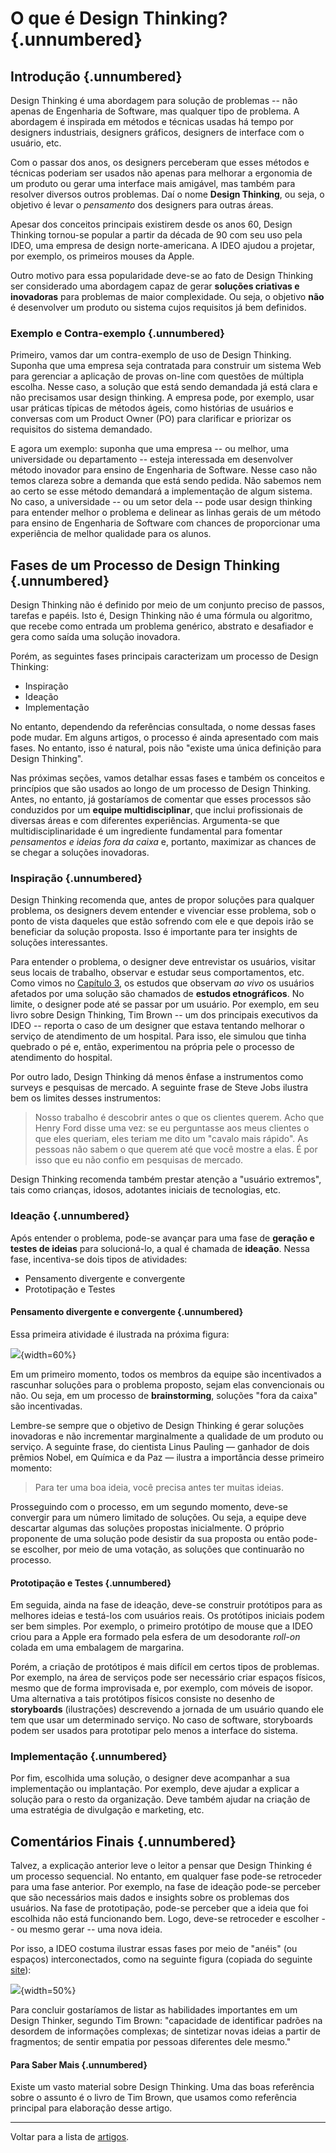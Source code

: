 
# O que é Design Thinking?   {.unnumbered}

## Introdução {.unnumbered}

Design Thinking é uma abordagem para solução de problemas -- não apenas
de Engenharia de Software, mas qualquer tipo de problema.
A abordagem é inspirada em métodos e técnicas usadas há tempo
por designers industriais, designers gráficos, designers
de interface com o usuário, etc.

Com o passar dos anos, os designers perceberam que esses métodos
e técnicas poderiam ser usados não apenas para melhorar a ergonomia 
de um produto ou gerar uma interface mais amigável, mas também para 
resolver diversos outros problemas. Daí o nome **Design Thinking**,
ou seja, o objetivo é levar o *pensamento* dos designers para 
outras áreas.

Apesar dos conceitos principais existirem desde os anos 60,
Design Thinking tornou-se popular a partir da década de 90 
com seu uso pela IDEO, uma empresa de design norte-americana. 
A IDEO ajudou a projetar, por exemplo, os primeiros
mouses da Apple.

Outro motivo para essa popularidade deve-se ao fato de Design 
Thinking ser considerado uma abordagem capaz de gerar **soluções 
criativas e inovadoras** para problemas de maior complexidade. 
Ou seja, o objetivo **não** é desenvolver um produto ou sistema 
cujos requisitos já bem definidos.

### Exemplo e Contra-exemplo {.unnumbered}

Primeiro, vamos dar um contra-exemplo de uso de Design Thinking.
Suponha que uma empresa seja contratada para construir um sistema Web
para gerenciar a aplicação de provas on-line com questões de múltipla
escolha. Nesse caso, a solução que está sendo demandada já está
clara e não precisamos usar design thinking. A empresa pode, por exemplo, 
usar usar práticas típicas de métodos ágeis, como histórias de usuários 
e conversas com um  Product Owner (PO) para clarificar e priorizar os 
requisitos do sistema demandado.

E agora um exemplo: suponha que uma empresa -- ou melhor, uma universidade
ou departamento -- esteja interessada em desenvolver método inovador 
para ensino de Engenharia de Software. Nesse caso não temos clareza sobre 
a demanda que está sendo pedida. Não sabemos nem ao certo se esse 
método demandará a implementação de algum sistema. No caso, a universidade
-- ou um setor dela -- pode usar design thinking para entender melhor o 
problema e delinear as linhas gerais de um método para ensino de
Engenharia de Software com chances de proporcionar uma experiência
de melhor qualidade para os alunos.

## Fases de um Processo de Design Thinking {.unnumbered}

Design Thinking não é definido por meio de um conjunto preciso de passos, 
tarefas e papéis. Isto é, Design Thinking não é uma fórmula ou algoritmo, 
que recebe como entrada um problema genérico, abstrato e desafiador e 
gera como saída uma solução inovadora. 

Porém, as seguintes fases principais caracterizam um processo de
Design Thinking:

* Inspiração
* Ideação
* Implementação

No entanto, dependendo da referências consultada, o nome dessas fases pode
mudar. Em alguns artigos, o processo é ainda apresentado com mais fases.
No entanto, isso é natural, pois não "existe uma única definição para
Design Thinking".

Nas próximas seções, vamos detalhar essas fases e também os conceitos 
e princípios que são usados ao longo de um processo de Design Thinking. 
Antes, no entanto, já gostaríamos de comentar que esses processos 
são conduzidos por um **equipe multidisciplinar**, 
que inclui profissionais de diversas áreas e com diferentes experiências. 
Argumenta-se que multidisciplinaridade é um ingrediente fundamental para 
fomentar *pensamentos e ideias fora da caixa* e, portanto, maximizar as 
chances de se chegar a soluções inovadoras.

### Inspiração {.unnumbered}

Design Thinking recomenda que, antes de propor soluções para qualquer problema, 
os designers devem entender e vivenciar esse problema, sob o ponto de 
vista daqueles que estão sofrendo com ele e que depois irão se beneficiar 
da solução proposta. Isso é importante para ter insights de soluções
interessantes.

Para entender o problema, o designer deve entrevistar os usuários, visitar seus
locais de trabalho, observar e estudar seus comportamentos, etc. Como vimos no
[Capítulo 3](https://engsoftmoderna.info/cap3.html), os estudos que observam 
*ao vivo* os usuários afetados por uma solução são chamados de **estudos etnográficos**. 
No limite, o designer pode até se passar por um usuário. Por exemplo, em seu 
livro sobre Design Thinking, Tim Brown -- um dos principais executivos da IDEO -- 
reporta o caso de um designer que estava tentando melhorar o serviço de atendimento
de um hospital. Para isso, ele simulou que tinha quebrado o pé e, então, 
experimentou na própria pele o processo de atendimento do hospital.

Por outro lado, Design Thinking dá menos ênfase a instrumentos como surveys 
e pesquisas de mercado. A seguinte frase de Steve Jobs ilustra bem os limites 
desses instrumentos:

> Nosso trabalho é descobrir antes o que os clientes querem. Acho que Henry 
Ford disse uma vez: se eu perguntasse aos meus clientes o que eles queriam, 
eles teriam me dito um "cavalo mais rápido". As pessoas não sabem o que querem 
até que você mostre a elas. É por isso que eu não confio em pesquisas de mercado. 

Design Thinking recomenda também prestar atenção a "usuário extremos", tais 
como crianças, idosos, adotantes iniciais de tecnologias, etc.

### Ideação {.unnumbered}

Após entender o problema, pode-se avançar para uma fase de **geração 
e testes de ideias** para solucioná-lo, a qual é chamada 
de **ideação**. Nessa fase, incentiva-se dois tipos de atividades:

* Pensamento divergente e convergente
* Prototipação e Testes

#### Pensamento divergente e convergente {.unnumbered}

Essa primeira atividade é ilustrada na próxima figura:

![](./figs/divergencia-convergencia.png){width=60%}

Em um primeiro momento, todos os membros da equipe são incentivados a 
rascunhar soluções para o problema proposto, sejam elas convencionais 
ou não. Ou seja, em um processo de **brainstorming**, soluções 
"fora da caixa" são incentivadas. 

Lembre-se sempre que o objetivo de Design Thinking é gerar soluções 
inovadoras e não incrementar marginalmente a qualidade de um produto 
ou serviço. A seguinte frase, do cientista Linus Pauling — 
ganhador de dois prêmios Nobel, em Química e da Paz —
ilustra a importância desse primeiro momento:

> Para ter uma boa ideia, você precisa antes ter muitas ideias. 

Prosseguindo com o processo, em um segundo momento, deve-se convergir para 
um número limitado de soluções. Ou seja, a equipe deve descartar algumas 
das soluções propostas inicialmente. O próprio proponente de uma solução 
pode desistir da sua proposta ou então pode-se escolher, por meio de uma 
votação, as soluções que continuarão no processo.

#### Prototipação e Testes {.unnumbered}

Em seguida, ainda na fase de ideação, deve-se construir protótipos 
para as melhores ideias
e testá-los com usuários reais. Os protótipos iniciais podem ser bem
simples. Por exemplo, o primeiro protótipo de mouse que a IDEO criou
para a Apple era formado pela esfera de um desodorante *roll-on*
colada em uma embalagem de margarina.

Porém, a criação de protótipos é mais difícil em certos tipos de
problemas. Por exemplo, na área de serviços pode ser necessário criar espaços
físicos, mesmo que de forma improvisada e, por exemplo, com móveis de isopor.
Uma alternativa a tais protótipos físicos consiste no desenho de **storyboards**
(ilustrações) descrevendo a jornada de um usuário quando ele tem que usar 
um determinado serviço. No caso de software, storyboards podem
ser usados para prototipar pelo menos a interface do sistema.

### Implementação {.unnumbered}

Por fim, escolhida uma solução, o designer deve acompanhar a sua implementação
ou implantação. Por exemplo, deve ajudar a explicar a solução para o
resto da organização. Deve também ajudar na criação de uma estratégia de 
divulgação e marketing, etc.

## Comentários Finais {.unnumbered}

Talvez, a explicação anterior leve o leitor a pensar que Design 
Thinking é um processo sequencial. No entanto, 
em qualquer fase pode-se retroceder para uma fase anterior. Por exemplo,
na fase de ideação pode-se perceber que são necessários mais
dados e insights sobre os problemas dos usuários. Na
fase de prototipação, pode-se perceber que a ideia que foi 
escolhida não está funcionando bem. Logo, deve-se retroceder
e escolher -- ou mesmo gerar -- uma nova ideia.

Por isso, a IDEO costuma ilustrar essas fases por meio de
"anéis" (ou espaços) interconectados, como na seguinte figura 
(copiada do seguinte [site](https://designthinking.ideo.com/)):

![](./figs/design-thinking-fases.svg){width=50%}

Para concluir gostaríamos de listar as habilidades importantes
em um Design Thinker, segundo Tim Brown: "capacidade de identificar
padrões na desordem de informações complexas; de sintetizar novas
ideias a partir de fragmentos; de sentir empatia por pessoas
diferentes dele mesmo."

#### Para Saber Mais {.unnumbered}

Existe um vasto material sobre Design Thinking. Uma das boas
referência sobre o assunto é o livro de Tim Brown, que usamos
como referência principal para elaboração desse artigo.

* * * 

Voltar para a lista de [artigos](./artigos.html).
